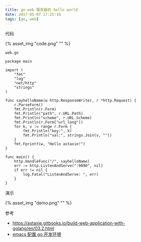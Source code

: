 ```yaml
---
title: go web 服务器的 hello world
date: 2017-05-07 17:25:10
tags: [go, web]
---
```


代码

{% asset_img "code.png" "" %}


`web.go`

<!--more-->

```
package main

import (
	"fmt"
	"log"
	"net/http"
	"strings"
)

func sayhelloName(w http.ResponseWriter, r *http.Request) {
	r.ParseForm()
	fmt.Println(r.Form)
	fmt.Println("path", r.URL.Path)
	fmt.Println("scheme", r.URL.Scheme)
	fmt.Println(r.Form["url_long"])
	for k, v := range r.Form {
		fmt.Println("key:", k)
		fmt.Println("val:", strings.Join(v, ""))
	}
	fmt.Fprintf(w, "Hello astaxie!")
}

func main() {
	http.HandleFunc("/", sayhelloName)
	err := http.ListenAndServe(":9090", nil)
	if err != nil {
		log.Fatal("ListenAndServe: ", err)
	}
}
```

演示

{% asset_img "demo.png" "" %}

参考



* <https://astaxie.gitbooks.io/build-web-application-with-golang/en/03.2.html>
* [emacs 配置 go 开发环境](../../../../2017/04/30/emacs-配置-go-开发环境/)
